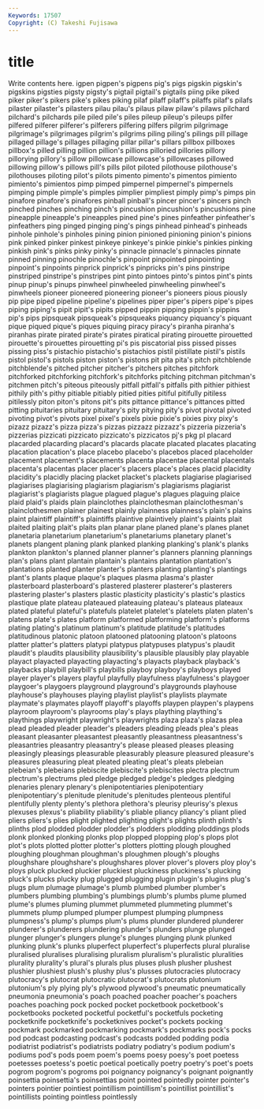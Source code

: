```yaml
---
Keywords: 17507 
Copyright: (C) Takeshi Fujisawa
---
```


# title

Write contents here.
igpen pigpen's pigpens
pig's pigs pigskin pigskin's pigskins pigsties pigsty pigsty's pigtail pigtail's
pigtails piing pike piked piker piker's pikers pike's pikes piking
pilaf pilaff pilaff's pilaffs pilaf's pilafs pilaster pilaster's pilasters pilau
pilau's pilaus pilaw pilaw's pilaws pilchard pilchard's pilchards pile piled
pile's piles pileup pileup's pileups pilfer pilfered pilferer pilferer's pilferers
pilfering pilfers pilgrim pilgrimage pilgrimage's pilgrimages pilgrim's pilgrims piling piling's
pilings pill pillage pillaged pillage's pillages pillaging pillar pillar's pillars
pillbox pillboxes pillbox's pilled pilling pillion pillion's pillions pilloried pillories
pillory pillorying pillory's pillow pillowcase pillowcase's pillowcases pillowed pillowing pillow's
pillows pill's pills pilot piloted pilothouse pilothouse's pilothouses piloting pilot's
pilots pimento pimento's pimentos pimiento pimiento's pimientos pimp pimped pimpernel
pimpernel's pimpernels pimping pimple pimple's pimples pimplier pimpliest pimply pimp's
pimps pin pinafore pinafore's pinafores pinball pinball's pincer pincer's pincers
pinch pinched pinches pinching pinch's pincushion pincushion's pincushions pine pineapple
pineapple's pineapples pined pine's pines pinfeather pinfeather's pinfeathers ping pinged
pinging ping's pings pinhead pinhead's pinheads pinhole pinhole's pinholes pining
pinion pinioned pinioning pinion's pinions pink pinked pinker pinkest pinkeye
pinkeye's pinkie pinkie's pinkies pinking pinkish pink's pinks pinky pinky's
pinnacle pinnacle's pinnacles pinnate pinned pinning pinochle pinochle's pinpoint pinpointed
pinpointing pinpoint's pinpoints pinprick pinprick's pinpricks pin's pins pinstripe pinstriped
pinstripe's pinstripes pint pinto pintoes pinto's pintos pint's pints pinup
pinup's pinups pinwheel pinwheeled pinwheeling pinwheel's pinwheels pioneer pioneered pioneering
pioneer's pioneers pious piously pip pipe piped pipeline pipeline's pipelines
piper piper's pipers pipe's pipes piping piping's pipit pipit's pipits
pipped pippin pipping pippin's pippins pip's pips pipsqueak pipsqueak's pipsqueaks
piquancy piquancy's piquant pique piqued pique's piques piquing piracy piracy's
piranha piranha's piranhas pirate pirated pirate's pirates piratical pirating pirouette
pirouetted pirouette's pirouettes pirouetting pi's pis piscatorial piss pissed pisses
pissing piss's pistachio pistachio's pistachios pistil pistillate pistil's pistils pistol
pistol's pistols piston piston's pistons pit pita pita's pitch pitchblende
pitchblende's pitched pitcher pitcher's pitchers pitches pitchfork pitchforked pitchforking pitchfork's
pitchforks pitching pitchman pitchman's pitchmen pitch's piteous piteously pitfall pitfall's
pitfalls pith pithier pithiest pithily pith's pithy pitiable pitiably pitied
pities pitiful pitifully pitiless pitilessly piton piton's pitons pit's pits
pittance pittance's pittances pitted pitting pituitaries pituitary pituitary's pity pitying
pity's pivot pivotal pivoted pivoting pivot's pivots pixel pixel's pixels
pixie pixie's pixies pixy pixy's pizazz pizazz's pizza pizza's pizzas
pizzazz pizzazz's pizzeria pizzeria's pizzerias pizzicati pizzicato pizzicato's pizzicatos pj's
pkg pl placard placarded placarding placard's placards placate placated placates
placating placation placation's place placebo placebo's placebos placed placeholder placement
placement's placements placenta placentae placental placentals placenta's placentas placer placer's
placers place's places placid placidity placidity's placidly placing placket placket's
plackets plagiarise plagiarised plagiarises plagiarising plagiarism plagiarism's plagiarisms plagiarist plagiarist's
plagiarists plague plagued plague's plagues plaguing plaice plaid plaid's plaids
plain plainclothes plainclothesman plainclothesman's plainclothesmen plainer plainest plainly plainness plainness's
plain's plains plaint plaintiff plaintiff's plaintiffs plaintive plaintively plaint's plaints
plait plaited plaiting plait's plaits plan planar plane planed plane's
planes planet planetaria planetarium planetarium's planetariums planetary planet's planets plangent
planing plank planked planking planking's plank's planks plankton plankton's planned
planner planner's planners planning plannings plan's plans plant plantain plantain's
plantains plantation plantation's plantations planted planter planter's planters planting planting's
plantings plant's plants plaque plaque's plaques plasma plasma's plaster plasterboard
plasterboard's plastered plasterer plasterer's plasterers plastering plaster's plasters plastic plasticity
plasticity's plastic's plastics plastique plate plateau plateaued plateauing plateau's plateaus
plateaux plated plateful plateful's platefuls platelet platelet's platelets platen platen's
platens plate's plates platform platformed platforming platform's platforms plating plating's
platinum platinum's platitude platitude's platitudes platitudinous platonic platoon platooned platooning
platoon's platoons platter platter's platters platypi platypus platypuses platypus's plaudit
plaudit's plaudits plausibility plausibility's plausible plausibly play playable playact playacted
playacting playacting's playacts playback playback's playbacks playbill playbill's playbills playboy
playboy's playboys played player player's players playful playfully playfulness playfulness's
playgoer playgoer's playgoers playground playground's playgrounds playhouse playhouse's playhouses playing
playlist playlist's playlists playmate playmate's playmates playoff playoff's playoffs playpen
playpen's playpens playroom playroom's playrooms play's plays plaything plaything's playthings
playwright playwright's playwrights plaza plaza's plazas plea plead pleaded pleader
pleader's pleaders pleading pleads plea's pleas pleasant pleasanter pleasantest pleasantly
pleasantness pleasantness's pleasantries pleasantry pleasantry's please pleased pleases pleasing pleasingly
pleasings pleasurable pleasurably pleasure pleasured pleasure's pleasures pleasuring pleat pleated
pleating pleat's pleats plebeian plebeian's plebeians plebiscite plebiscite's plebiscites plectra
plectrum plectrum's plectrums pled pledge pledged pledge's pledges pledging plenaries
plenary plenary's plenipotentiaries plenipotentiary plenipotentiary's plenitude plenitude's plenitudes plenteous plentiful
plentifully plenty plenty's plethora plethora's pleurisy pleurisy's plexus plexuses plexus's
pliability pliability's pliable pliancy pliancy's pliant plied pliers pliers's plies
plight plighted plighting plight's plights plinth plinth's plinths plod plodded
plodder plodder's plodders plodding ploddings plods plonk plonked plonking plonks
plop plopped plopping plop's plops plot plot's plots plotted plotter
plotter's plotters plotting plough ploughed ploughing ploughman ploughman's ploughmen plough's
ploughs ploughshare ploughshare's ploughshares plover plover's plovers ploy ploy's ploys
pluck plucked pluckier pluckiest pluckiness pluckiness's plucking pluck's plucks plucky
plug plugged plugging plugin plugin's plugins plug's plugs plum plumage
plumage's plumb plumbed plumber plumber's plumbers plumbing plumbing's plumbings plumb's
plumbs plume plumed plume's plumes pluming plummet plummeted plummeting plummet's
plummets plump plumped plumper plumpest plumping plumpness plumpness's plump's plumps
plum's plums plunder plundered plunderer plunderer's plunderers plundering plunder's plunders
plunge plunged plunger plunger's plungers plunge's plunges plunging plunk plunked
plunking plunk's plunks pluperfect pluperfect's pluperfects plural pluralise pluralised pluralises
pluralising pluralism pluralism's pluralistic pluralities plurality plurality's plural's plurals plus
pluses plush plusher plushest plushier plushiest plush's plushy plus's plusses
plutocracies plutocracy plutocracy's plutocrat plutocratic plutocrat's plutocrats plutonium plutonium's ply
plying ply's plywood plywood's pneumatic pneumatically pneumonia pneumonia's poach poached
poacher poacher's poachers poaches poaching pock pocked pocket pocketbook pocketbook's
pocketbooks pocketed pocketful pocketful's pocketfuls pocketing pocketknife pocketknife's pocketknives pocket's
pockets pocking pockmark pockmarked pockmarking pockmark's pockmarks pock's pocks pod
podcast podcasting podcast's podcasts podded podding podia podiatrist podiatrist's podiatrists
podiatry podiatry's podium podium's podiums pod's pods poem poem's poems
poesy poesy's poet poetess poetesses poetess's poetic poetical poetically poetry
poetry's poet's poets pogrom pogrom's pogroms poi poignancy poignancy's poignant
poignantly poinsettia poinsettia's poinsettias point pointed pointedly pointer pointer's pointers
pointier pointiest pointillism pointillism's pointillist pointillist's pointillists pointing pointless pointlessly
